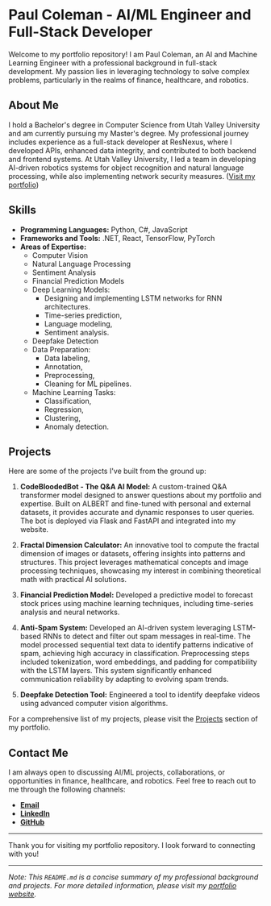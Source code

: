 # Paul Coleman - AI/ML Engineer and Full-Stack Developer

Welcome to my portfolio repository! I am Paul Coleman, an AI and Machine Learning Engineer with a professional background in full-stack development. My passion lies in leveraging technology to solve complex problems, particularly in the realms of finance, healthcare, and robotics.

## About Me

I hold a Bachelor's degree in Computer Science from Utah Valley University and am currently pursuing my Master's degree. My professional journey includes experience as a full-stack developer at ResNexus, where I developed APIs, enhanced data integrity, and contributed to both backend and frontend systems. At Utah Valley University, I led a team in developing AI-driven robotics systems for object recognition and natural language processing, while also implementing network security measures. ([Visit my portfolio](https://codebloodedfamily.com/about_me))

## Skills

- **Programming Languages:** Python, C#, JavaScript
- **Frameworks and Tools:** .NET, React, TensorFlow, PyTorch
- **Areas of Expertise:**
  - Computer Vision
  - Natural Language Processing
  - Sentiment Analysis
  - Financial Prediction Models
  - Deep Learning Models:
      - Designing and implementing LSTM networks for RNN architectures.
      - Time-series prediction,
      - Language modeling,
      - Sentiment analysis.
  - Deepfake Detection
  - Data Preparation:
      - Data labeling,
      - Annotation,
      - Preprocessing,
      - Cleaning for ML pipelines.
  - Machine Learning Tasks:
      - Classification,
      - Regression,
      - Clustering,
      - Anomaly detection. 


## Projects

Here are some of the projects I've built from the ground up:

1. **CodeBloodedBot - The Q&A AI Model:**
   A custom-trained Q&A transformer model designed to answer questions about my portfolio and expertise. Built on ALBERT and fine-tuned with personal and external datasets, it provides accurate and dynamic responses to user queries. The bot is deployed via Flask and FastAPI and integrated into my website.

2. **Fractal Dimension Calculator:**
   An innovative tool to compute the fractal dimension of images or datasets, offering insights into patterns and structures. This project leverages mathematical concepts and image processing techniques, showcasing my interest in combining theoretical math with practical AI solutions.

3. **Financial Prediction Model:**
   Developed a predictive model to forecast stock prices using machine learning techniques, including time-series analysis and neural networks.

4. **Anti-Spam System:**
   Developed an AI-driven system leveraging LSTM-based RNNs to detect and filter out spam messages in real-time. The model processed sequential text data to identify patterns indicative of spam, achieving high accuracy in classification. Preprocessing steps included tokenization, word embeddings, and padding for compatibility with the LSTM layers. This system significantly enhanced communication reliability by adapting to evolving spam trends.

5. **Deepfake Detection Tool:**
   Engineered a tool to identify deepfake videos using advanced computer vision algorithms.

For a comprehensive list of my projects, please visit the [Projects](https://codebloodedfamily.com/projects) section of my portfolio.

## Contact Me

I am always open to discussing AI/ML projects, collaborations, or opportunities in finance, healthcare, and robotics. Feel free to reach out to me through the following channels:

- [**Email**](mailto:paul@codebloodedfamily.com)
- [**LinkedIn**](https://www.linkedin.com/in/paulc88/)
- [**GitHub**](https://github.com/Pau1Co1e)

---

Thank you for visiting my portfolio repository. I look forward to connecting with you!

---

*Note: This `README.md` is a concise summary of my professional background and projects. For more detailed information, please visit my [portfolio website](https://codebloodedfamily.com/).*
